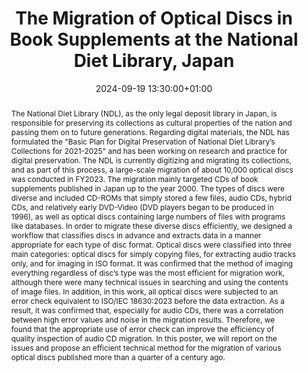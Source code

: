 ---
abstract: 'The National Diet Library (NDL), as the only legal deposit library in Japan,
  is responsible for preserving its collections as cultural properties of the nation
  and passing them on to future generations. Regarding digital materials, the NDL
  has formulated the "Basic Plan for Digital Preservation of National Diet Library’s
  Collections for 2021-2025" and has been working on research and practice for digital
  preservation. The NDL is currently digitizing and migrating its collections, and
  as part of this process, a large-scale migration of about 10,000 optical discs was
  conducted in FY2023.

  The migration mainly targeted CDs of book supplements published in Japan up to the
  year 2000. The types of discs were diverse and included CD-ROMs that simply stored
  a few files, audio CDs, hybrid CDs, and relatively early DVD-Video (DVD players
  began to be produced in 1996), as well as optical discs containing large numbers
  of files with programs like databases.

  In order to migrate these diverse discs efficiently, we designed a workflow that
  classifies discs in advance and extracts data in a manner appropriate for each type
  of disc format. Optical discs were classified into three main categories: optical
  discs for simply copying files, for extracting audio tracks only, and for imaging
  in ISO format. It was confirmed that the method of imaging everything regardless
  of disc’s type was the most efficient for migration work, although there were many
  technical issues in searching and using the contents of image files.

  In addition, in this work, all optical discs were subjected to an error check equivalent
  to ISO/IEC 18630:2023 before the data extraction. As a result, it was confirmed
  that, especially for audio CDs, there was a correlation between high error values
  and noise in the migration results. Therefore, we found that the appropriate use
  of error check can improve the efficiency of quality inspection of audio CD migration.

  In this poster, we will report on the issues and propose an efficient technical
  method for the migration of various optical discs published more than a quarter
  of a century ago.'
creators:
- Takafumi Kinoshita
date: 2024-09-19 13:30:00+01:00
document_url: https://doi.org/10.5281/zenodo.13641209
grand_parent: iPRES
institutions: []
keywords:
- information technology for dp
- start 2 preserve
landing_page_url: https://zenodo.org/records/13641209
language: eng
layout: publication
license: Creative Commons Attribution 4.0 (CC-BY-4.0)
notes_url: ''
parent: iPRES 2024
publication_type: poster
size: null
slides_url: ''
source_name: iPRES
stream_url: ''
title: The Migration of Optical Discs in Book Supplements at the National Diet Library,
  Japan
year: 2024
---